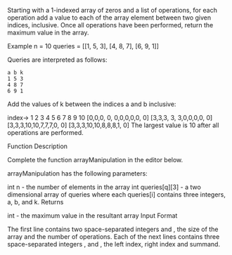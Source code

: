 Starting with a 1-indexed array of zeros and a list of operations, for each operation add a value to each of the array element between two given indices, inclusive. Once all operations have been performed, return the maximum value in the array.

Example
n = 10
queries = [[1, 5, 3], [4, 8, 7], [6, 9, 1]]

Queries are interpreted as follows:

    a b k
    1 5 3
    4 8 7
    6 9 1
Add the values of k between the indices a and b inclusive:

index->  1 2 3  4  5 6 7 8 9 10
  [0,0,0, 0, 0,0,0,0,0, 0]
  [3,3,3, 3, 3,0,0,0,0, 0]
  [3,3,3,10,10,7,7,7,0, 0]
  [3,3,3,10,10,8,8,8,1, 0]
The largest value is 10 after all operations are performed.

Function Description

Complete the function arrayManipulation in the editor below.

arrayManipulation has the following parameters:

int n - the number of elements in the array
int queries[q][3] - a two dimensional array of queries where each queries[i] contains three integers, a, b, and k.
Returns

int - the maximum value in the resultant array
Input Format

The first line contains two space-separated integers  and , the size of the array and the number of operations.
Each of the next  lines contains three space-separated integers ,  and , the left index, right index and summand.
